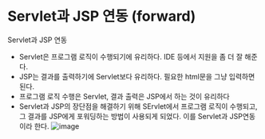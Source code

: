 Servlet과 JSP 연동 (forward)
==============

Servlet과 JSP 연동
- Servlet은 프로그램 로직이 수행되기에 유리하다. IDE 등에서 지원을 좀 더 잘 해준다.
- JSP는 결과를 출력하기에 Servlet보다 유리하다. 필요한 html문을 그냥 입력하면 된다.
- 프로그램 로직 수행은 Servlet, 결과 출력은 JSP에서 하는 것이 유리하다
- Servlet과 JSP의 장단점을 해결하기 위해 SErvlet에서 프로그램 로직이 수행되고, 그 결과를 JSP에게 포워딩하는 방법이 사용되게 되었다. 
이를 Servlet과 JSP연동이라 한다.
![image](https://cphinf.pstatic.net/mooc/20180129_201/1517203743283AcQbB_PNG/2_4_3_servlet_jsp.PNG)
